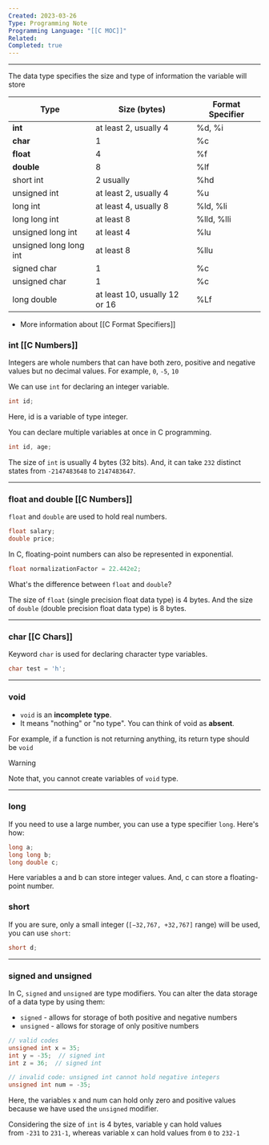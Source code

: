 ```yaml
---
Created: 2023-03-26
Type: Programming Note
Programming Language: "[[C MOC]]"
Related: 
Completed: true
---
```

---
The data type specifies the size and type of information the variable will store

| Type | Size (bytes) | Format Specifier |
| --- | --- | --- |
| **int** | at least 2, usually 4 | %d, %i |
| **char** | 1 | %c |
| **float** | 4 | %f |
| **double** | 8 | %lf |
| short int | 2 usually | %hd |
| unsigned int | at least 2, usually 4 | %u |
| long int | at least 4, usually 8 | %ld, %li |
| long long int | at least 8 | %lld, %lli |
| unsigned long int | at least 4 | %lu |
| unsigned long long int | at least 8 | %llu |
| signed char | 1 | %c |
| unsigned char | 1 | %c |
| long double | at least 10, usually 12 or 16 | %Lf |

- More information about [[C Format Specifiers]]

### int [[C Numbers]]

Integers are whole numbers that can have both zero, positive and negative values but no decimal values. For example, `0`, `-5`, `10`

We can use `int` for declaring an integer variable.

```c
int id;
```

Here, id is a variable of type integer.

You can declare multiple variables at once in C programming.

```c
int id, age;
```
The size of `int` is usually 4 bytes (32 bits). And, it can take `232` distinct states from `-2147483648` to `2147483647`.

---

### float and double [[C Numbers]]

`float` and `double` are used to hold real numbers.
```c
float salary;
double price;
```

In C, floating-point numbers can also be represented in exponential. 
```c
float normalizationFactor = 22.442e2;
```

What's the difference between `float` and `double`?

The size of `float` (single precision float data type) is 4 bytes. And the size of `double` (double precision float data type) is 8 bytes.

---

### char [[C Chars]]

Keyword `char` is used for declaring character type variables.
```c
char test = 'h';
```

---

### void
- `void` is an **incomplete type**. 
- It means "nothing" or "no type". You can think of void as **absent**.

For example, if a function is not returning anything, its return type should be `void`

>[!warning]
>Note that, you cannot create variables of `void` type.

---

### long
If you need to use a large number, you can use a type specifier `long`. Here's how:
``` c
long a;
long long b;
long double c;
```
Here variables a and b can store integer values. And, c can store a floating-point number.

### short
If you are sure, only a small integer (`[−32,767, +32,767]` range) will be used, you can use `short`:
```c
short d;
```

---

### signed and unsigned

In C, `signed` and `unsigned` are type modifiers. You can alter the data storage of a data type by using them:
-   `signed` - allows for storage of both positive and negative numbers
-   `unsigned` - allows for storage of only positive numbers

``` c
// valid codes
unsigned int x = 35;
int y = -35;  // signed int
int z = 36;  // signed int

// invalid code: unsigned int cannot hold negative integers
unsigned int num = -35;
```
Here, the variables x and num can hold only zero and positive values because we have used the `unsigned` modifier.

Considering the size of `int` is 4 bytes, variable y can hold values from `-231` to `231-1`, whereas variable x can hold values from `0` to `232-1`